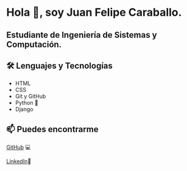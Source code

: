 # Hola :wave:, soy Juan Felipe Caraballo.

## Estudiante de Ingeniería de Sistemas y Computación.

## 🛠️ Lenguajes y Tecnologías

- HTML
- CSS
- Git y GitHub
- Python :snake:
- Django

## 📫 Puedes encontrarme
[GitHub](https://github.com/juanfelipecaraballo) :computer:

[LinkedIn](https://linkedin.com/in/juanfelipecaraballo)📌